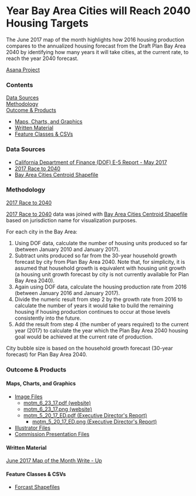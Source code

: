 # Year Bay Area Cities will Reach 2040 Housing Targets

The June 2017 map of the month highlights how 2016 housing production compares to the annualized housing forecast from the Draft Plan Bay Area 2040 by identifying how many years it will take cities, at the current rate, to reach the year 2040 forecast. 

[Asana Project](https://app.asana.com/0/229355710745434/362649460499199) 

### Contents 

[Data Sources](#data-sources)  
[Methodology](#methodology)  
[Outcome & Products](#outcome--products)
  - [Maps, Charts, and Graphics](#maps-charts-and-graphics)
  - [Written Material](#written-material)
  - [Feature Classes & CSVs](#feature-classes--csvs)

### Data Sources 

- [California Department of Finance (DOF) E-5 Report - May 2017](http://www.dof.ca.gov/Forecasting/Demographics/Estimates/E-5/)
- [2017 Race to 2040](https://github.com/MetropolitanTransportationCommission/motm/blob/master/2017_06/data/2017%20Race%20to%202040.csv)
- [Bay Area Cities Centroid Shapefile](https://mtcdrive.box.com/s/z22ra13ziuh72soxw0kxzfyatu46oii1)

### Methodology

[2017 Race to 2040](https://github.com/MetropolitanTransportationCommission/motm/blob/master/2017_06/data/2017%20Race%20to%202040.csv) 

[2017 Race to 2040](https://github.com/MetropolitanTransportationCommission/motm/blob/master/2017_06/data/2017%20Race%20to%202040.csv) data was joined with [Bay Area Cities Centroid Shapefile](https://mtcdrive.box.com/s/z22ra13ziuh72soxw0kxzfyatu46oii1) based on jurisdiction name for visualization purposes. 

For each city in the Bay Area:
1. Using DOF data, calculate the number of housing units produced so far (between January 2010 and January 2017).
2. Subtract units produced so far from the 30-year household growth forecast by city from Plan Bay Area 2040. Note that, for simplicity, it is assumed that household growth is equivalent with housing unit growth (a housing unit growth forecast by city is not currently available for Plan Bay Area 2040).
3. Again using DOF data, calculate the housing production rate from 2016 (between January 2016 and January 2017).
4. Divide the numeric result from step 2 by the growth rate from 2016 to calculate the number of years it would take to build the remaining housing if housing production continues to occur at those levels consistently into the future.
5. Add the result from step 4 (the number of years required) to the current year (2017) to calculate the year which the Plan Bay Area 2040 housing goal would be achieved at the current rate of production.

City bubble size is based on the household growth forecast (30-year forecast) for Plan Bay Area 2040.


### Outcome & Products 

#### Maps, Charts, and Graphics 

- [Image Files](https://mtcdrive.box.com/s/hlnfwp1a0rmjxk7haz267it9wicid1aq)
  - [motm_6_23_17.pdf (website)](https://mtcdrive.box.com/s/uqfqn8lermqcxw3mx4zi0ewd6toagj75)
  - [motm_6_23_17.png (website)](https://mtcdrive.box.com/s/boupivq7ruc04pftds1r56i3fchvex3x)
  - [motm_5_20_17_ED.pdf (Executive Director's Report)](https://mtcdrive.box.com/s/cenv8abbuibjrzy1717c1e386p9rx5jk)
    - [motm_5_20_17_ED.png (Executive Director's Report)](https://mtcdrive.box.com/s/266l11vip8699jgysv84x9jp9wci29nl)
- [Illustrator Files](https://mtcdrive.box.com/s/u5kgyyfrxw5gf375ngd9aft4mi1il81o)
- [Commission Presentation Files](https://mtcdrive.box.com/s/pvdcrrhn6h2q2c8uuswl5d937oooeee0)

#### Written Material

[June 2017 Map of the Month Write - Up](https://mtcdrive.app.box.com/file/190357087290) 

#### Feature Classes & CSVs

- [Forcast Shapefiles](https://mtcdrive.box.com/s/z22ra13ziuh72soxw0kxzfyatu46oii1) 